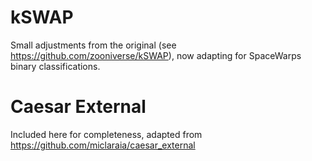 # kSWAP
Small adjustments from the original (see https://github.com/zooniverse/kSWAP), now adapting for SpaceWarps binary classifications. 
# Caesar External
Included here for completeness, adapted from https://github.com/miclaraia/caesar_external 